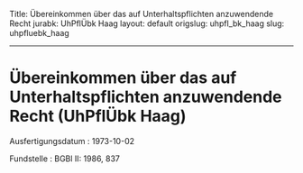 Title: Übereinkommen über das auf Unterhaltspflichten anzuwendende Recht
jurabk: UhPflÜbk Haag
layout: default
origslug: uhpfl_bk_haag
slug: uhpfluebk_haag

---

# Übereinkommen über das auf Unterhaltspflichten anzuwendende Recht (UhPflÜbk Haag)

Ausfertigungsdatum
:   1973-10-02

Fundstelle
:   BGBl II: 1986, 837

